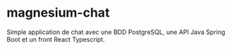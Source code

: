 # magnesium-chat

Simple application de chat avec une BDD PostgreSQL, une API Java Spring Boot et un front React Typescript.
